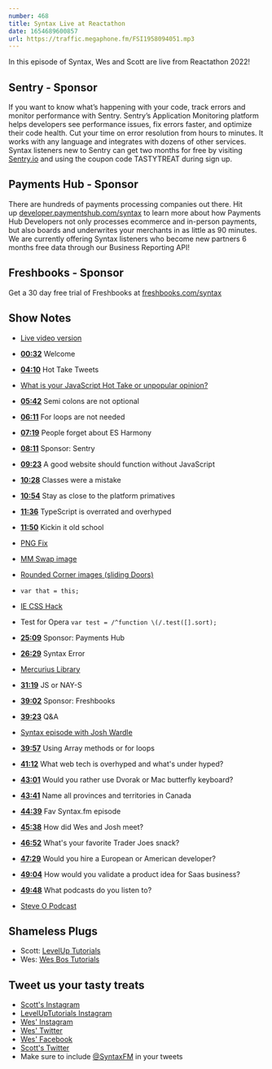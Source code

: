 ```yaml
---
number: 468
title: Syntax Live at Reactathon
date: 1654689600857
url: https://traffic.megaphone.fm/FSI1958094051.mp3
---
```


In this episode of Syntax, Wes and Scott are live from Reactathon 2022!

## Sentry  - Sponsor

If you want to know what’s happening with your code, track errors and monitor performance with Sentry. Sentry’s Application Monitoring platform helps developers see performance issues, fix errors faster, and optimize their code health. Cut your time on error resolution from hours to minutes. It works with any language and integrates with dozens of other services. Syntax listeners new to Sentry can get two months for  free by visiting [Sentry.io](https://sentry.io) and using the coupon code TASTYTREAT during sign up.

## Payments Hub - Sponsor

There are hundreds of payments processing companies out there. Hit up [developer.paymentshub.com/syntax](https://developer.paymentshub.com/syntax) to learn more about how Payments Hub Developers not only processes ecommerce and in-person payments, but also boards and underwrites your merchants in as little as 90 minutes. We are currently offering Syntax listeners who become new partners 6 months free data through our Business Reporting API!

## Freshbooks - Sponsor

Get a 30 day free trial of Freshbooks at [freshbooks.com/syntax](https://freshbooks.com/syntax)

## Show Notes

* [Live video version](https://www.youtube.com/watch?v=PXO0iopa5QI)

* **[00:32](#t=00:32)** Welcome
* **[04:10](#t=04:10)** Hot Take Tweets
* [What is your JavaScript Hot Take or unpopular opinion?](https://twitter.com/wesbos/status/1520074336463429637?s=21&t=mO9-2O0DO5fZ-uycIIbIcg)
* **[05:42](#t=05:42)** Semi colons are not optional
* **[06:11](#t=06:11)** For loops are not needed
* **[07:19](#t=07:19)** People forget about ES Harmony
* **[08:11](#t=08:11)** Sponsor: Sentry
* **[09:23](#t=09:23)** A good website should function without JavaScript
* **[10:28](#t=10:28)** Classes were a mistake
* **[10:54](#t=10:54)** Stay as close to the platform primatives
* **[11:36](#t=11:36)** TypeScript is overrated and overhyped
* **[11:50](#t=11:50)** Kickin it old school
* [PNG Fix](https://s3.us-west-2.amazonaws.com/secure.notion-static.com/7eaa615a-4f84-4f56-9183-552cac4a5609/Untitled.png?X-Amz-Algorithm=AWS4-HMAC-SHA256&X-Amz-Content-Sha256=UNSIGNED-PAYLOAD&X-Amz-Credential=AKIAT73L2G45EIPT3X45%2F20220606%2Fus-west-2%2Fs3%2Faws4_request&X-Amz-Date=20220606T214149Z&X-Amz-Expires=86400&X-Amz-Signature=2fa8be31a737a4a682db588382392c610b9ebb0b55036c977ffb6ae7a97d6356&X-Amz-SignedHeaders=host&response-content-disposition=filename%20%3D%22Untitled.png%22&x-id=GetObject)
* [MM Swap image](https://s3.us-west-2.amazonaws.com/secure.notion-static.com/e87aa8f9-0a24-4fa5-ad56-346e58e9c079/Untitled.png?X-Amz-Algorithm=AWS4-HMAC-SHA256&X-Amz-Content-Sha256=UNSIGNED-PAYLOAD&X-Amz-Credential=AKIAT73L2G45EIPT3X45%2F20220606%2Fus-west-2%2Fs3%2Faws4_request&X-Amz-Date=20220606T214119Z&X-Amz-Expires=86400&X-Amz-Signature=00eeacc735b72e354c23e37fdb69f011a9dc6160906bf9b83ab2c279c8d47801&X-Amz-SignedHeaders=host&response-content-disposition=filename%20%3D%22Untitled.png%22&x-id=GetObject)
* [Rounded Corner images (sliding Doors)](https://s3.us-west-2.amazonaws.com/secure.notion-static.com/746c04de-b14d-445c-9d4d-0897989affa0/Untitled.png?X-Amz-Algorithm=AWS4-HMAC-SHA256&X-Amz-Content-Sha256=UNSIGNED-PAYLOAD&X-Amz-Credential=AKIAT73L2G45EIPT3X45%2F20220606%2Fus-west-2%2Fs3%2Faws4_request&X-Amz-Date=20220606T214210Z&X-Amz-Expires=86400&X-Amz-Signature=c221f4fbc1606ca395f6110a29908d0327d00a19ef917db6d4eea5d76d6c1ffa&X-Amz-SignedHeaders=host&response-content-disposition=filename%20%3D%22Untitled.png%22&x-id=GetObject)
* `var that = this;`
* [IE CSS Hack](https://stackoverflow.com/questions/20541306/how-to-write-a-css-hack-for-ie-11)
* Test for Opera `var test = /^function \(/.test([].sort);`
* **[25:09](#t=25:09)** Sponsor: Payments Hub
* **[26:29](#t=26:29)** Syntax Error
* [Mercurius Library](https://pypi.org/project/mercurius-core-library/)
* **[31:19](#t=31:19)** JS or NAY-S
* **[39:02](#t=39:02)** Sponsor: Freshbooks
* **[39:23](#t=39:23)** Q&A
* [Syntax episode with Josh Wardle](https://syntax.fm/show/430/creator-of-wordle-josh-wardle)
* **[39:57](#t=39:57)** Using Array methods or for loops
* **[41:12](#t=41:12)** What web tech is overhyped and what's under hyped?
* **[43:01](#t=43:01)** Would you rather use Dvorak or Mac butterfly keyboard?
* **[43:41](#t=43:41)** Name all provinces and territories in Canada
* **[44:39](#t=44:39)** Fav Syntax.fm episode
* **[45:38](#t=45:38)** How did Wes and Josh meet?
* **[46:52](#t=46:52)** What's your favorite Trader Joes snack?
* **[47:29](#t=47:29)** Would you hire a European or American developer?
* **[49:04](#t=49:04)** How would you validate a product idea for Saas business?
* **[49:48](#t=49:48)** What podcasts do you listen to?
* [Steve O Podcast](https://www.steveo.com/pages/podcast)

## Shameless Plugs

* Scott: [LevelUp Tutorials](https://leveluptutorials.com/tutorials/keystone-js/introduction)
* Wes: [Wes Bos Tutorials](https://wesbos.com/courses)

## Tweet us your tasty treats

* [Scott's Instagram](https://www.instagram.com/stolinski/)
* [LevelUpTutorials Instagram](https://www.instagram.com/LevelUpTutorials/)
* [Wes' Instagram](https://www.instagram.com/wesbos/)
* [Wes' Twitter](https://twitter.com/wesbos)
* [Wes' Facebook](https://www.facebook.com/wesbos.developer)
* [Scott's Twitter](https://twitter.com/stolinski)
* Make sure to include [@SyntaxFM](https://twitter.com/SyntaxFM) in your tweets
